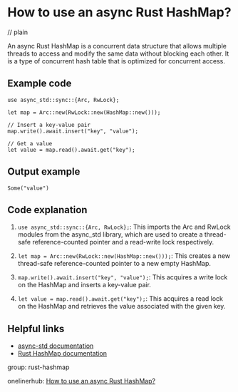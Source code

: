 # How to use an async Rust HashMap?
// plain

An async Rust HashMap is a concurrent data structure that allows multiple threads to access and modify the same data without blocking each other. It is a type of concurrent hash table that is optimized for concurrent access.

## Example code

```
use async_std::sync::{Arc, RwLock};

let map = Arc::new(RwLock::new(HashMap::new()));

// Insert a key-value pair
map.write().await.insert("key", "value");

// Get a value
let value = map.read().await.get("key");
```

## Output example

```
Some("value")
```

## Code explanation


1. `use async_std::sync::{Arc, RwLock};`: This imports the Arc and RwLock modules from the async_std library, which are used to create a thread-safe reference-counted pointer and a read-write lock respectively.

2. `let map = Arc::new(RwLock::new(HashMap::new()));`: This creates a new thread-safe reference-counted pointer to a new empty HashMap.

3. `map.write().await.insert("key", "value");`: This acquires a write lock on the HashMap and inserts a key-value pair.

4. `let value = map.read().await.get("key");`: This acquires a read lock on the HashMap and retrieves the value associated with the given key.

## Helpful links

- [async-std documentation](https://docs.rs/async-std/1.6.2/async_std/)
- [Rust HashMap documentation](https://doc.rust-lang.org/std/collections/struct.HashMap.html)

group: rust-hashmap

onelinerhub: [How to use an async Rust HashMap?](https://onelinerhub.com/rust/how-to-use-an-async-rust-hashmap)